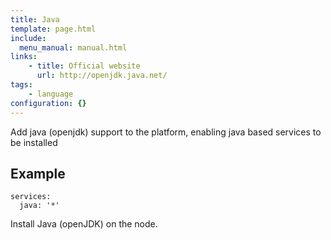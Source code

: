 ```yaml
---
title: Java
template: page.html
include: 
  menu_manual: manual.html
links:
    - title: Official website
      url: http://openjdk.java.net/
tags:
    - language
configuration: {}
---
```

Add java (openjdk) support to the platform, enabling java based services to be installed

## Example

    services:
      java: '*'

Install Java (openJDK) on the node.